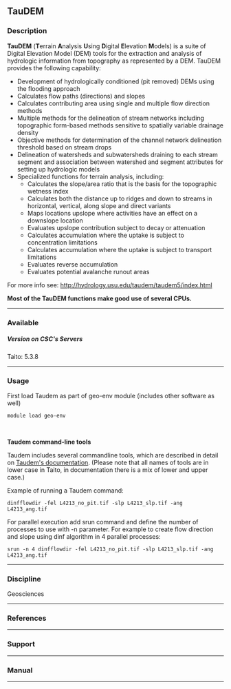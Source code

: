 ## TauDEM

### Description

**TauDEM** (**T**errain **A**nalysis **U**sing **D**igital **E**levation
**M**odels) is a suite of Digital Elevation Model (DEM) tools for the
extraction and analysis of hydrologic information from topography as
represented by a DEM. TauDEM provides the following capability:

-   Development of hydrologically conditioned (pit removed) DEMs using
    the flooding approach
-   Calculates flow paths (directions) and slopes
-   Calculates contributing area using single and multiple flow
    direction methods
-   Multiple methods for the delineation of stream networks including
    topographic form-based methods sensitive to spatially variable
    drainage density
-   Objective methods for determination of the channel network
    delineation threshold based on stream drops
-   Delineation of watersheds and subwatersheds draining to each stream
    segment and association between watershed and segment attributes for
    setting up hydrologic models
-   Specialized functions for terrain analysis, including:
    -   Calculates the slope/area ratio that is the basis for the
        topographic wetness index
    -   Calculates both the distance up to ridges and down to streams in
        horizontal, vertical, along slope and direct variants
    -   Maps locations upslope where activities have an effect on a
        downslope location
    -   Evaluates upslope contribution subject to decay or attenuation
    -   Calculates accumulation where the uptake is subject to
        concentration limitations
    -   Calculates accumulation where the uptake is subject to transport
        limitations
    -   Evaluates reverse accumulation
    -   Evaluates potential avalanche runout areas

For more info see: <http://hydrology.usu.edu/taudem/taudem5/index.html>

**Most of the TauDEM functions make good use of several CPUs.**

------------------------------------------------------------------------

### Available

##### Version on CSC's Servers

Taito: 5.3.8

------------------------------------------------------------------------

### Usage

First load Taudem as part of geo-env module (includes other software as
well)

`module load geo-env`

 

**Taudem command-line tools**

Taudem includes several commandline tools, which are described in detail
on [Taudem's documentation]. (Please note that all names of tools are in
lower case in Taito, in documentation there is a mix of lower and upper
case.)

Example of running a Taudem command:

`dinfflowdir -fel L4213_no_pit.tif -slp L4213_slp.tif -ang L4213_ang.tif`

For parallel execution add srun command and define the number of
processes to use with -n parameter. For example to create flow direction
and slope using dinf algorithm in 4 parallel processes:

`srun -n 4 dinfflowdir -fel L4213_no_pit.tif -slp L4213_slp.tif -ang L4213_ang.tif`

------------------------------------------------------------------------

### Discipline

Geosciences  

------------------------------------------------------------------------

### References

------------------------------------------------------------------------

### Support

------------------------------------------------------------------------

### Manual

------------------------------------------------------------------------

  [Taudem's documentation]: http://hydrology.usu.edu/taudem/taudem5/documentation.html
